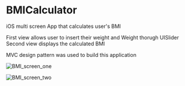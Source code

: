 # BMICalculator
iOS multi screen App that calculates user's BMI

First view allows user to insert their weight and Weight thorugh UISlider
Second view displays the calculated BMI

MVC design pattern was used to build this application

![BMI_screen_one](https://user-images.githubusercontent.com/44906047/116314827-3d83eb80-a775-11eb-88a2-cf00d5e0a8fc.png)

![BMI_screen_two](https://user-images.githubusercontent.com/44906047/116314831-3f4daf00-a775-11eb-90e3-35100ad55feb.png)

